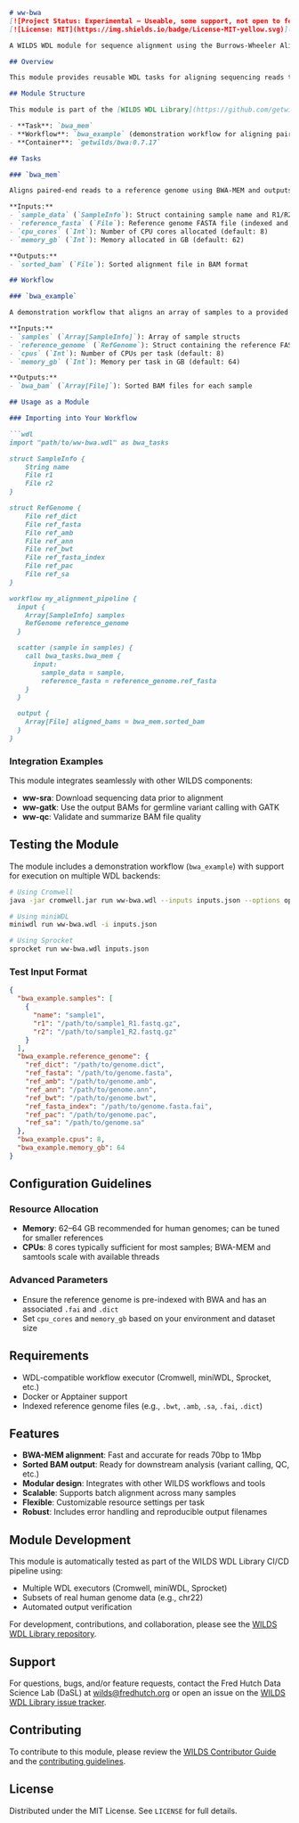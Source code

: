 ```markdown
# ww-bwa
[![Project Status: Experimental – Useable, some support, not open to feedback, unstable API.](https://getwilds.org/badges/badges/experimental.svg)](https://getwilds.org/badges/#experimental)  
[![License: MIT](https://img.shields.io/badge/License-MIT-yellow.svg)](https://opensource.org/licenses/MIT)

A WILDS WDL module for sequence alignment using the Burrows-Wheeler Aligner (BWA-MEM).

## Overview

This module provides reusable WDL tasks for aligning sequencing reads to a reference genome using **BWA-MEM**, a fast and accurate aligner suitable for reads ranging from 70bp to 1Mbp. The module includes a demonstration workflow that performs alignment and outputs sorted BAM files, and is designed to integrate seamlessly into broader pipelines such as germline or somatic variant calling.

## Module Structure

This module is part of the [WILDS WDL Library](https://github.com/getwilds/wilds-wdl-library) and contains:

- **Task**: `bwa_mem`
- **Workflow**: `bwa_example` (demonstration workflow for aligning paired-end reads)
- **Container**: `getwilds/bwa:0.7.17`

## Tasks

### `bwa_mem`

Aligns paired-end reads to a reference genome using BWA-MEM and outputs a sorted BAM file.

**Inputs:**
- `sample_data` (`SampleInfo`): Struct containing sample name and R1/R2 FASTQ files
- `reference_fasta` (`File`): Reference genome FASTA file (indexed and preprocessed externally)
- `cpu_cores` (`Int`): Number of CPU cores allocated (default: 8)
- `memory_gb` (`Int`): Memory allocated in GB (default: 62)

**Outputs:**
- `sorted_bam` (`File`): Sorted alignment file in BAM format

## Workflow

### `bwa_example`

A demonstration workflow that aligns an array of samples to a provided reference genome.

**Inputs:**
- `samples` (`Array[SampleInfo]`): Array of sample structs
- `reference_genome` (`RefGenome`): Struct containing the reference FASTA and associated index files
- `cpus` (`Int`): Number of CPUs per task (default: 8)
- `memory_gb` (`Int`): Memory per task in GB (default: 64)

**Outputs:**
- `bwa_bam` (`Array[File]`): Sorted BAM files for each sample

## Usage as a Module

### Importing into Your Workflow

```wdl
import "path/to/ww-bwa.wdl" as bwa_tasks

struct SampleInfo {
    String name
    File r1
    File r2
}

struct RefGenome {
    File ref_dict
    File ref_fasta
    File ref_amb
    File ref_ann
    File ref_bwt
    File ref_fasta_index
    File ref_pac
    File ref_sa
}

workflow my_alignment_pipeline {
  input {
    Array[SampleInfo] samples
    RefGenome reference_genome
  }

  scatter (sample in samples) {
    call bwa_tasks.bwa_mem {
      input:
        sample_data = sample,
        reference_fasta = reference_genome.ref_fasta
    }
  }

  output {
    Array[File] aligned_bams = bwa_mem.sorted_bam
  }
}
```

### Integration Examples

This module integrates seamlessly with other WILDS components:
- **ww-sra**: Download sequencing data prior to alignment
- **ww-gatk**: Use the output BAMs for germline variant calling with GATK
- **ww-qc**: Validate and summarize BAM file quality

## Testing the Module

The module includes a demonstration workflow (`bwa_example`) with support for execution on multiple WDL backends:

```bash
# Using Cromwell
java -jar cromwell.jar run ww-bwa.wdl --inputs inputs.json --options options.json

# Using miniWDL
miniwdl run ww-bwa.wdl -i inputs.json

# Using Sprocket
sprocket run ww-bwa.wdl inputs.json
```

### Test Input Format

```json
{
  "bwa_example.samples": [
    {
      "name": "sample1",
      "r1": "/path/to/sample1_R1.fastq.gz",
      "r2": "/path/to/sample1_R2.fastq.gz"
    }
  ],
  "bwa_example.reference_genome": {
    "ref_dict": "/path/to/genome.dict",
    "ref_fasta": "/path/to/genome.fasta",
    "ref_amb": "/path/to/genome.amb",
    "ref_ann": "/path/to/genome.ann",
    "ref_bwt": "/path/to/genome.bwt",
    "ref_fasta_index": "/path/to/genome.fasta.fai",
    "ref_pac": "/path/to/genome.pac",
    "ref_sa": "/path/to/genome.sa"
  },
  "bwa_example.cpus": 8,
  "bwa_example.memory_gb": 64
}
```

## Configuration Guidelines

### Resource Allocation

- **Memory**: 62–64 GB recommended for human genomes; can be tuned for smaller references
- **CPUs**: 8 cores typically sufficient for most samples; BWA-MEM and samtools scale with available threads

### Advanced Parameters

- Ensure the reference genome is pre-indexed with BWA and has an associated `.fai` and `.dict`
- Set `cpu_cores` and `memory_gb` based on your environment and dataset size

## Requirements

- WDL-compatible workflow executor (Cromwell, miniWDL, Sprocket, etc.)
- Docker or Apptainer support
- Indexed reference genome files (e.g., `.bwt`, `.amb`, `.sa`, `.fai`, `.dict`)

## Features

- **BWA-MEM alignment**: Fast and accurate for reads 70bp to 1Mbp
- **Sorted BAM output**: Ready for downstream analysis (variant calling, QC, etc.)
- **Modular design**: Integrates with other WILDS workflows and tools
- **Scalable**: Supports batch alignment across many samples
- **Flexible**: Customizable resource settings per task
- **Robust**: Includes error handling and reproducible output filenames

## Module Development

This module is automatically tested as part of the WILDS WDL Library CI/CD pipeline using:
- Multiple WDL executors (Cromwell, miniWDL, Sprocket)
- Subsets of real human genome data (e.g., chr22)
- Automated output verification

For development, contributions, and collaboration, please see the [WILDS WDL Library repository](https://github.com/getwilds/wilds-wdl-library).

## Support

For questions, bugs, and/or feature requests, contact the Fred Hutch Data Science Lab (DaSL) at [wilds@fredhutch.org](mailto:wilds@fredhutch.org) or open an issue on the [WILDS WDL Library issue tracker](https://github.com/getwilds/wilds-wdl-library/issues).

## Contributing

To contribute to this module, please review the [WILDS Contributor Guide](https://getwilds.org/guide/) and the [contributing guidelines](https://github.com/getwilds/wilds-wdl-library/blob/main/.github/CONTRIBUTING.md).

## License

Distributed under the MIT License. See `LICENSE` for full details.
```